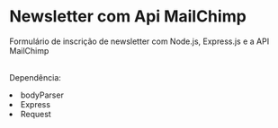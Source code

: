 # Newsletter com Api MailChimp
Formulário de inscrição de newsletter  com Node.js, Express.js e a API MailChimp
<br>
<br>

Dependência:
    <li>bodyParser</li>
    <li>Express</li>
    <li>Request</li>
